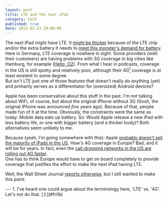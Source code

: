 ```yaml
---
layout: post
title: LTE and the next iPad
category: tech
published: true
date: 2012-02-23 20:08:00
---
```

The next iPad might have LTE. It [might be thicker](http://www.theverge.com/2012/2/21/2813466/ipad-3-rumor-casing-a5x) because of the LTE chip and/or the extra battery it needs to [meet this monster's demand for battery](http://gigaom.com/mobile/when-will-lte-stop-sucking-your-battery/). Here in Germany, LTE coverage is nowhere in sight. Some providers (well: their customers) are having problems with 3G coverage in big cities like Hamburg, for example ([Hello, O2](http://wir-sind-einzelfall.de/)). From what I hear in podcasts, coverage in the US is still spotty and relatively poor, although their 4G[<sup id="fn1b">1</sup>](#fn1) coverage is at least existent to some degree.  
But isn't LTE just one of those features that doesn't really do anything (yet) and primarily serves as a differentiator for (oversized) Android devices?

Apple has been conservative about this stuff in the past. I'm not talking about WiFi, of course, but about the original iPhone without 3G (Gosh, the original iPhone was announced *five* years ago). Because of that, people made fun of it at the time. Obviously, the constraints were the same as today: Mobile data eats up battery. So: Would Apple release a new iPad with less battery life, or one with bigger battery (and a thicker body)? Both alternatives seem unlikely to me. 

Because (yeah, I'm going somewhere with this): Apple [probably doesn't sell the majority of iPads in the US](http://adrianofarano.com/2012/01/25/how-many-ipad-have-been-sold-in-the-us-so-far/). How's 4G coverage in Europe? Bad, and it will be for years. In fact, even the [call-dropping networks in the US are rolling out 4G faster](http://gigaom.com/2011/09/02/why-is-europes-4g-rollout-so-painfully-slow/).  
One has to think Europe would have to get on board completely to provide coverage that justifies the effort to make the next iPad having LTE.

Well, the Wall Street Journal [reports otherwise](http://online.wsj.com/article/SB10001424052970204062704577221960347109978.html), but I still wanted to make this point. 
<div class="instapaper_ignore">
---
<span id="fn1">1. I've heard one could argue about the terminology here, 'LTE' vs. '4G'. Let's not do that. [&#8613;](#fn1b)</span>
</div>

